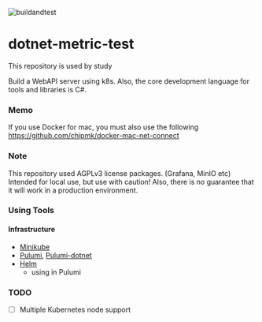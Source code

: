 ![buildandtest](https://github.com/konnta0/dotnet-metric-test/actions/workflows/test.yml/badge.svg)

# dotnet-metric-test
This repository is used by study

Build a WebAPI server using k8s. 
Also, the core development language for tools and libraries is C#.

### Memo
If you use Docker for mac, you must also use the following
https://github.com/chipmk/docker-mac-net-connect

### Note
This repository used AGPLv3 license packages. (Grafana, MinIO etc)
Intended for local use, but use with caution!
Also, there is no guarantee that it will work in a production environment.

### Using Tools

#### Infrastructure
- [Minikube](https://github.com/kubernetes/minikube)
- [Pulumi](https://www.pulumi.com/), [Pulumi-dotnet](https://github.com/pulumi/pulumi-dotnet)
- [Helm](https://github.com/helm/helm)
  - using in Pulumi


### TODO
* [ ] Multiple Kubernetes node support
